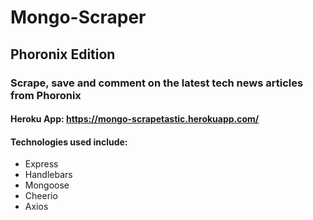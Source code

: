 # Mongo-Scraper
## Phoronix Edition

### Scrape, save and comment on the latest tech news articles from Phoronix
#### Heroku App: https://mongo-scrapetastic.herokuapp.com/

#### Technologies used include:

* Express
* Handlebars
* Mongoose
* Cheerio
* Axios
